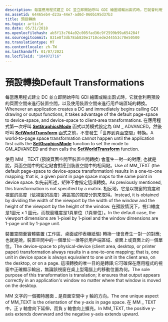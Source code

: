 ```yaml
---
description: 每當應用程式建立 DC 並立即開始呼叫 GDI 繪圖或輸出函式時，它就會利用預設的頁面空間來進行裝置空間，以及使用裝置空間來進行用戶端區域的轉換。
ms.assetid: 64465eb4-d23a-44e7-ad0d-060b195d37b3
title: 預設轉換
ms.topic: article
ms.date: 05/31/2018
ms.openlocfilehash: ab5f13c764a92c005fad36c9f2599b99a654284f
ms.sourcegitcommit: 831e8f3db78ab820e1710cede244553c70e50500
ms.translationtype: MT
ms.contentlocale: zh-TW
ms.lasthandoff: 01/07/2021
ms.locfileid: "104972716"
---
```

# <a name="default-transformations"></a><span data-ttu-id="25e7f-103">預設轉換</span><span class="sxs-lookup"><span data-stu-id="25e7f-103">Default Transformations</span></span>

<span data-ttu-id="25e7f-104">每當應用程式建立 DC 並立即開始呼叫 GDI 繪圖或輸出函式時，它就會利用預設的頁面空間來進行裝置空間，以及使用裝置空間來進行用戶端區域的轉換。</span><span class="sxs-lookup"><span data-stu-id="25e7f-104">Whenever an application creates a DC and immediately begins calling GDI drawing or output functions, it takes advantage of the default page-space to device-space, and device-space to client-area transformations.</span></span> <span data-ttu-id="25e7f-105">在應用程式第一次呼叫 [**SetGraphicsMode**](/windows/desktop/api/Wingdi/nf-wingdi-setgraphicsmode) 函式以將模式設定為 GM \_ ADVANCED，然後呼叫 [**SetWorldTransform**](/windows/desktop/api/Wingdi/nf-wingdi-setworldtransform) 函式之前，不會發生「世界到頁面空間」轉換。</span><span class="sxs-lookup"><span data-stu-id="25e7f-105">A world-to-page space transformation cannot happen until the application first calls the [**SetGraphicsMode**](/windows/desktop/api/Wingdi/nf-wingdi-setgraphicsmode) function to set the mode to GM\_ADVANCED and then calls the [**SetWorldTransform**](/windows/desktop/api/Wingdi/nf-wingdi-setworldtransform) function.</span></span>

<span data-ttu-id="25e7f-106">使用 MM \_ TEXT (預設頁面空間至裝置空間轉換) 會產生一對一的對應; 也就是說，頁面空間中的給定點會對應到裝置空間中的相同點。</span><span class="sxs-lookup"><span data-stu-id="25e7f-106">Use of MM\_TEXT (the default page-space to device-space transformation) results in a one-to-one mapping; that is, a given point in page space maps to the same point in device space.</span></span> <span data-ttu-id="25e7f-107">如先前所述，矩陣不會指定這項轉換。</span><span class="sxs-lookup"><span data-stu-id="25e7f-107">As previously mentioned, this transformation is not specified by a matrix.</span></span> <span data-ttu-id="25e7f-108">相反地，它是以視窗的寬度和視窗的高度（依視窗的高度）將區寬的寬度分割來取得。</span><span class="sxs-lookup"><span data-stu-id="25e7f-108">Instead, it is obtained by dividing the width of the viewport by the width of the window and the height of the viewport by the height of the window.</span></span> <span data-ttu-id="25e7f-109">在預設情況下，視口維度是1圖元 x 1 圖元，而視窗維度是1頁單位（1頁單位）。</span><span class="sxs-lookup"><span data-stu-id="25e7f-109">In the default case, the viewport dimensions are 1-pixel by 1-pixel and the window dimensions are 1-page unit by 1-page unit.</span></span>

<span data-ttu-id="25e7f-110">裝置空間至實體裝置 (工作區、桌面或印表機紙張) 轉換一律會產生一對一的對應;也就是說，裝置空間中的一個單位一律等於用戶端區域、桌面上或頁面上的一個單位。</span><span class="sxs-lookup"><span data-stu-id="25e7f-110">The device-space to physical-device (client area, desktop, or printer paper) transformation always results in a one-to-one mapping; that is, one unit in device space is always equivalent to one unit in the client area, on the desktop, or on a page.</span></span> <span data-ttu-id="25e7f-111">這項轉換的唯一目的是轉譯;它可確保在應用程式的視窗中正確顯示輸出，無論該視窗在桌上型電腦上的移動位置為何。</span><span class="sxs-lookup"><span data-stu-id="25e7f-111">The sole purpose of this transformation is translation; it ensures that output appears correctly in an application's window no matter where that window is moved on the desktop.</span></span>

<span data-ttu-id="25e7f-112">MM 文字的一個獨特層面 \_ 是頁面空間中 y 軸的方向。</span><span class="sxs-lookup"><span data-stu-id="25e7f-112">The one unique aspect of MM\_TEXT is the orientation of the y-axis in page space.</span></span> <span data-ttu-id="25e7f-113">在 MM \_ TEXT 中，正 y 軸會向下延伸，而負 y 軸會向上擴充。</span><span class="sxs-lookup"><span data-stu-id="25e7f-113">In MM\_TEXT, the positive y-axis extends downward and the negative y-axis extends upward.</span></span>

 

 



